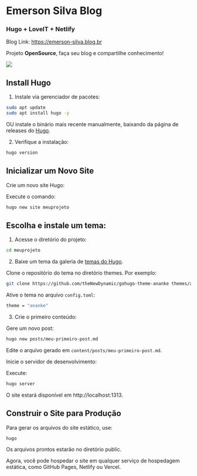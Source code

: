 # Emerson Silva Blog 

### Hugo + LoveIT + Netlify


Blog Link: https://emerson-silva.blog.br

Projeto **OpenSource**, faça seu blog e compartilhe conhecimento! 

![](https://gohugo.io/images/hugo-logo-wide.svg)

## Install Hugo 

1. Instale via gerenciador de pacotes:

```bash
sudo apt update
sudo apt install hugo -y
```
OU instale o binário mais recente manualmente, baixando da página de releases do [Hugo](https://github.com/gohugoio/hugo/releases).

2. Verifique a instalação:

```bash
hugo version
```

## Inicializar um Novo Site

Crie um novo site Hugo:

Execute o comando:

```bash
hugo new site meuprojeto
```

## Escolha e instale um tema:

1. Acesse o diretório do projeto:

```bash
cd meuprojeto
```

2. Baixe um tema da galeria de [temas do Hugo](https://themes.gohugo.io/).

Clone o repositório do tema no diretório themes. Por exemplo:

```bash
git clone https://github.com/theNewDynamic/gohugo-theme-ananke themes/ananke
```
Ative o tema no arquivo `config.toml`:

```bash
theme = "ananke"
```

3. Crie o primeiro conteúdo:

Gere um novo post:

```bash
hugo new posts/meu-primeiro-post.md
```
Edite o arquivo gerado em ```content/posts/meu-primeiro-post.md```.

Inicie o servidor de desenvolvimento:

Execute:

```bash
hugo server
```
O site estará disponível em http://localhost:1313.

## Construir o Site para Produção

Para gerar os arquivos do site estático, use:

```bash
hugo
```

Os arquivos prontos estarão no diretório public.

Agora, você pode hospedar o site em qualquer serviço de hospedagem estática, como GitHub Pages, Netlify ou Vercel.
